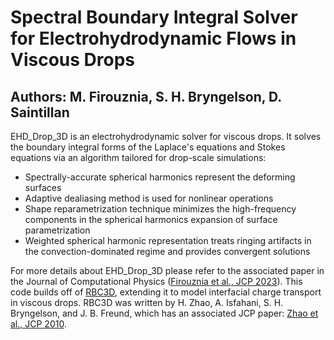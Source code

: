 # Spectral Boundary Integral Solver for Electrohydrodynamic Flows in Viscous Drops
## Authors: M. Firouznia, S. H. Bryngelson, D. Saintillan

EHD_Drop_3D is an electrohydrodynamic solver for viscous drops. It solves the boundary integral forms of the Laplace's equations and Stokes equations via an algorithm tailored for drop-scale simulations:

* Spectrally-accurate spherical harmonics represent the deforming surfaces
* Adaptive dealiasing method is used for nonlinear operations 
* Shape reparametrization technique minimizes the high-frequency components in the spherical harmonics expansion of surface parametrization
* Weighted spherical harmonic representation treats ringing artifacts in the convection-dominated regime and provides convergent solutions

For more details about EHD_Drop_3D please refer to the associated paper in the Journal of Computational Physics ([Firouznia et al., JCP 2023](https://doi.org/10.1016/j.jcp.2023.112248)). This code builds off of [RBC3D](https://github.com/comp-physics/RBC3D), extending it to model interfacial charge transport in viscous drops. RBC3D was written by H. Zhao, A. Isfahani, S. H. Bryngelson, and J. B. Freund, which has an associated JCP paper: [Zhao et al., JCP 2010](https://doi.org/10.1016/j.jcp.2010.01.024).
